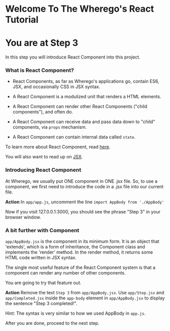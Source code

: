 # Welcome To The Wherego's React Tutorial

# You are at Step 3 

In this step you will introduce React Component into this project.

### What is React Component?
* React Components, as far as Wherego's applications go, contain ES6, JSX, and occasionally CSS in JSX syntax.

* A React Component is a modulized unit that renders a HTML elements.

* A React Component can render other React Components ("child components"), and often do.

* A React Component can receive data and pass data down to "child" components, via `props` mechanism. 

* A React Component can contain internal data called `state`.

To learn more about React Component, read [here](https://facebook.github.io/react/docs/react-component.html).

You will also want to read up on [JSX](https://shripadk.github.io/react/docs/displaying-data.html).

### Introducing React Component
At Wherego, we usually put ONE component in ONE .jsx file. So, to use a component, we first need to introduce the code in a .jsx file into our current file.

**Action** In `app/app.js`, uncomment the line `import AppBody from './AppBody'`

Now if you visit 127.0.0.1:3000, you should see the phrase "Step 3" in your browser window.

### A bit further with Component
`app/AppBody.jsx` is the component in its minimum form. It is an object that 'extends', which is a form of inheritance, the Component class and implements the 'render' method. In the render method, it returns some HTML code written in JSX syntax.

The single most useful feature of the React Component system is that a component can render any number of other components.

You are going to try that feature out.

**Action** Remove the text `Step 3` from `app/AppBody.jsx`. Use `app/Step.jsx` and `app/Completed.jsx` inside the `app-body` element in `app/AppBody.jsx` to display the sentence "Step 3 completed!".

Hint: The syntax is very similar to how we used AppBody in `app.js`.

After you are done, proceed to the next step.
 
